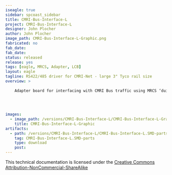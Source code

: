 ```yaml
---
iseagle: true
sidebar: spcoast_sidebar
title: CMRI-Bus-Interface-L
project: CMRI-Bus-Interface-L
designer: John Plocher
author: John Plocher
image_path: CMRI-Bus-Interface-L-Graphic.png
fabricated: no
fab_date: 
fab_date: 
status: released
release: yes
tags: [eagle, MRCS, Adapter, LCB]
layout: eagle
tagline: RS422/485 driver for CMRI-Net - large 3" Tyco rail size
overview: >
    
    Adapter board for interfacing with CMRI Bus traffic using MRCS ‘duino example code. Uses an optional onboard 555 to generate TX/RX enable based on processor I/O direction
    
    
    
    
images:
  - image_path: /versions/CMRI-Bus-Interface-L/CMRI-Bus-Interface-L-Graphic.png
    title: CMRI-Bus-Interface-L-Graphic
artifacts:
  - path: /versions/CMRI-Bus-Interface-L/CMRI-Bus-Interface-L.SMD-parts.csv
    tag: CMRI-Bus-Interface-L.SMD-parts
    type: download
    post: 
---
```



This technical documentation is licensed under the [Creative Commons Attribution-NonCommercial-ShareAlike](https://creativecommons.org/licenses/by-nc-sa/3.0/)
